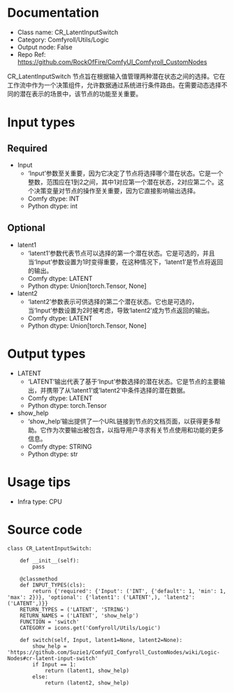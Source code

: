 # Documentation
- Class name: CR_LatentInputSwitch
- Category: Comfyroll/Utils/Logic
- Output node: False
- Repo Ref: https://github.com/RockOfFire/ComfyUI_Comfyroll_CustomNodes

CR_LatentInputSwitch 节点旨在根据输入值管理两种潜在状态之间的选择。它在工作流中作为一个决策组件，允许数据通过系统进行条件路由。在需要动态选择不同的潜在表示的场景中，该节点的功能至关重要。

# Input types
## Required
- Input
    - ‘Input’参数至关重要，因为它决定了节点将选择哪个潜在状态。它是一个整数，范围应在1到2之间，其中1对应第一个潜在状态，2对应第二个。这个决策变量对节点的操作至关重要，因为它直接影响输出选择。
    - Comfy dtype: INT
    - Python dtype: int
## Optional
- latent1
    - ‘latent1’参数代表节点可以选择的第一个潜在状态。它是可选的，并且当‘Input’参数设置为1时变得重要，在这种情况下，‘latent1’是节点将返回的输出。
    - Comfy dtype: LATENT
    - Python dtype: Union[torch.Tensor, None]
- latent2
    - ‘latent2’参数表示可供选择的第二个潜在状态。它也是可选的，当‘Input’参数设置为2时被考虑，导致‘latent2’成为节点返回的输出。
    - Comfy dtype: LATENT
    - Python dtype: Union[torch.Tensor, None]

# Output types
- LATENT
    - ‘LATENT’输出代表了基于‘Input’参数选择的潜在状态。它是节点的主要输出，并携带了从‘latent1’或‘latent2’中条件选择的潜在数据。
    - Comfy dtype: LATENT
    - Python dtype: torch.Tensor
- show_help
    - ‘show_help’输出提供了一个URL链接到节点的文档页面，以获得更多帮助。它作为次要输出被包含，以指导用户寻求有关节点使用和功能的更多信息。
    - Comfy dtype: STRING
    - Python dtype: str

# Usage tips
- Infra type: CPU

# Source code
```
class CR_LatentInputSwitch:

    def __init__(self):
        pass

    @classmethod
    def INPUT_TYPES(cls):
        return {'required': {'Input': ('INT', {'default': 1, 'min': 1, 'max': 2})}, 'optional': {'latent1': ('LATENT',), 'latent2': ('LATENT',)}}
    RETURN_TYPES = ('LATENT', 'STRING')
    RETURN_NAMES = ('LATENT', 'show_help')
    FUNCTION = 'switch'
    CATEGORY = icons.get('Comfyroll/Utils/Logic')

    def switch(self, Input, latent1=None, latent2=None):
        show_help = 'https://github.com/Suzie1/ComfyUI_Comfyroll_CustomNodes/wiki/Logic-Nodes#cr-latent-input-switch'
        if Input == 1:
            return (latent1, show_help)
        else:
            return (latent2, show_help)
```